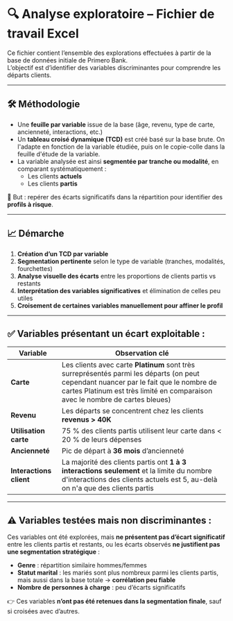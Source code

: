 # 🔍 Analyse exploratoire – Fichier de travail Excel

Ce fichier contient l’ensemble des explorations effectuées à partir de la base de données initiale de Primero Bank.  
L’objectif est d’identifier des variables discriminantes pour comprendre les départs clients.

---

## 🛠 Méthodologie

- Une **feuille par variable** issue de la base (âge, revenu, type de carte, ancienneté, interactions, etc.)
- Un **tableau croisé dynamique (TCD)** est créé basé sur la base brute. On l'adapte en fonction de la variable étudiée, puis on le copie-colle dans la feuille d'étude de la variable.
- La variable analysée est ainsi **segmentée par tranche ou modalité**, en comparant systématiquement :
  - Les clients **actuels**
  - Les clients **partis**

🎯 But : repérer des écarts significatifs dans la répartition pour identifier des **profils à risque**.

---

## 📈 Démarche

1. **Création d’un TCD par variable**
2. **Segmentation pertinente** selon le type de variable (tranches, modalités, fourchettes)
3. **Analyse visuelle des écarts** entre les proportions de clients partis vs restants
4. **Interprétation des variables significatives** et élimination de celles peu utiles
5. **Croisement de certaines variables manuellement pour affiner le profil**

---

## ✅ Variables présentant un écart exploitable :

| Variable                | Observation clé |
|-------------------------|------------------|
| **Carte**               | Les clients avec carte **Platinum** sont très surreprésentés parmi les départs (on peut cependant nuancer par le fait que le nombre de cartes Platinum est très limité en comparaison avec le nombre de cartes bleues) |
| **Revenu**              | Les départs se concentrent chez les clients **revenus > 40K** |
| **Utilisation carte**   | 75 % des clients partis utilisent leur carte dans < 20 % de leurs dépenses |
| **Ancienneté**          | Pic de départ à **36 mois** d’ancienneté |
| **Interactions client** | La majorité des clients partis ont **1 à 3 interactions seulement** et la limite du nombre d'interactions des clients actuels est 5, au-delà on n'a que des clients partis |

---

## ⚠️ Variables **testées mais non discriminantes** :

Ces variables ont été explorées, mais **ne présentent pas d’écart significatif** entre les clients partis et restants, ou les écarts observés **ne justifient pas une segmentation stratégique** :

- **Genre** : répartition similaire hommes/femmes
- **Statut marital** : les mariés sont plus nombreux parmi les clients partis, mais aussi dans la base totale → **corrélation peu fiable**
- **Nombre de personnes à charge** : peu d’écarts significatifs

👉 Ces variables **n’ont pas été retenues dans la segmentation finale**, sauf si croisées avec d’autres.

